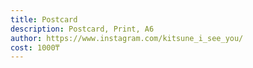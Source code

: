 ```yaml
---
title: Postcard
description: Postcard, Print, А6
author: https://www.instagram.com/kitsune_i_see_you/
cost: 1000₸
---
```

